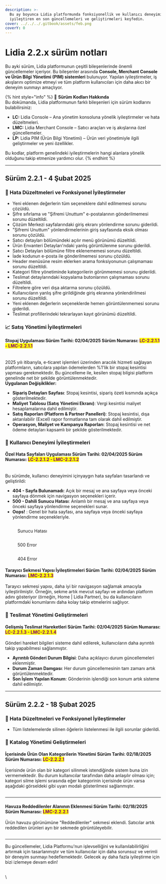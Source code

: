 ```yaml
---
description: >-
  Bu ay boyunca Lidia platformunda fonksiyonellik ve kullanıcı deneyimini
  iyileştiren en son güncellemeleri ve geliştirmeleri keşfedin.
cover: ../../../.gitbook/assets/feb.png
coverY: 0
---
```


# Lidia 2.2.x sürüm notları

Bu ayki sürüm, Lidia platformunun çeşitli bileşenlerinde önemli güncellemeler içeriyor. Bu bileşenler arasında **Console, Merchant Console ve Ürün Bilgi Yönetimi (PIM) sistemleri** bulunuyor. Yapılan iyileştirmeler, iş akışlarını optimize etmeyi ve tüm platform kullanıcıları için daha akıcı bir deneyim sunmayı amaçlıyor.

{% hint style="info" %}
🔎 **Sürüm Kodları Hakkında**\
Bu dokümanda, Lidia platformunun farklı bileşenleri için sürüm kodlarını bulabilirsiniz:

* **LC:** Lidia Console – Ana yönetim konsoluna yönelik iyileştirmeler ve hata düzeltmeleri.
* **LMC:** Lidia Merchant Console – Satıcı araçları ve iş akışlarına özel güncellemeler.
* **LP:** Lidia PIM (Ürün Bilgi Yönetimi) – Ürün veri yönetimiyle ilgili geliştirmeler ve yeni özellikler.

Bu kodlar, platform genelindeki iyileştirmelerin hangi alanlara yönelik olduğunu takip etmenize yardımcı olur.
{% endhint %}

***

## **Sürüm 2.2.1 - 4 Şubat 2025**

### 🚀 **Hata Düzeltmeleri ve Fonksiyonel İyileştirmeler**

* Yeni eklenen değerlerin tüm seçeneklere dahil edilmemesi sorunu çözüldü.
* Şifre sıfırlama ve "Şifremi Unuttum" e-postalarının gönderilmemesi sorunu düzeltildi.
* Çözüm Merkezi sayfalarındaki giriş ekranı yönlendirme sorunu giderildi.
* "Şifremi Unuttum" yönlendirmelerinin giriş sayfasında eksik olması sorunu çözüldü.
* Satıcı detayları bölümündeki açılır menü görünümü düzeltildi.
* Ürün Envanteri Detayları'ndaki yanlış görüntülenme sorunu giderildi.
* Satıcı Detayları bölümüne filtre eklenememesi sorunu düzeltildi.
* İade kodunun e-posta ile gönderilmemesi sorunu çözüldü.
* Header menüsüne resim eklerken arama fonksiyonunun çalışmaması sorunu düzeltildi.
* Kategori filtre yönetiminde kategorilerin görünmemesi sorunu giderildi.
* Teslimat detaylarındaki kopyalama butonlarının çalışmaması sorunu düzeltildi.
* Filtrelere göre veri dışa aktarma sorunu çözüldü.
* Kullanıcıların yanlış şifre girildiğinde giriş ekranına yönlendirilmesi sorunu düzeltildi.
* Yeni eklenen değerlerin seçeneklerde hemen görüntülenmemesi sorunu giderildi.
* Teslimat profillerindeki tekrarlayan kayıt görünümü düzeltildi.

### 📈 **Satış Yönetimi İyileştirmeleri**

#### **Stopaj Uygulaması** Sürüm Tarihi: 02/04/2025 Sürüm Numarası: <mark style="color:purple;">LC-2.2.1.1 - LMC-2.2.1.1</mark>

\
2025 yılı itibarıyla, e-ticaret işlemleri üzerinden aracılık hizmeti sağlayan platformların, satıcılara yapılan ödemelerden %1'lik bir stopaj kesintisi yapması gerekmektedir. Bu güncelleme ile, kesilen stopaj bilgisi platform genelinde net bir şekilde görüntülenmektedir.\
**Uygulanan Değişiklikler:**

* **Sipariş Detayları Sayfası**: Stopaj kesintisi, sipariş özeti kısmında açıkça gösterilmektedir.
* **Maliyet Tablosu (Satış Yönetimi Ekranı)**: Vergi kesintisi maliyet hesaplamalarına dahil edilmiştir.
* **Satış Raporları (Platform & Partner Panelleri)**: Stopaj kesintisi, dışa aktarılabilir (Excel) rapor formatlarına tam olarak dahil edilmiştir.
* **Operasyon, Maliyet ve Kampanya Raporları**: Stopaj kesintisi ve net ödeme detayları kapsamlı bir şekilde gösterilmektedir.

### 🌟 **Kullanıcı Deneyimi İyileştirmeleri**

#### **Özel Hata Sayfaları Uygulaması** Sürüm Tarihi: 02/04/2025 Sürüm Numarası: <mark style="color:purple;">LC-2.2.1.2 - LMC-2.2.1.2</mark>

\
Bu sürümde, kullanıcı deneyimini içinyaygın hata sayfaları tasarlandı ve geliştirildi:

* **404 - Sayfa Bulunamadı**: Açık bir mesaj ve ana sayfaya veya önceki sayfaya dönmek için navigasyon seçenekleri içerir.
* **500 - Dahili Sunucu Hatası**: Anlamlı bir mesaj ve ana sayfaya veya önceki sayfaya yönlendirme seçenekleri sunar.
* **Oops!** : Genel bir hata sayfası, ana sayfaya veya önceki sayfaya yönlendirme seçenekleriyle.

<div><figure><img src="../../../.gitbook/assets/Master (6).png" alt=""><figcaption><p>Sunucu Hatası</p></figcaption></figure> <figure><img src="../../../.gitbook/assets/Master (5).png" alt=""><figcaption><p>500 Error</p></figcaption></figure> <figure><img src="../../../.gitbook/assets/Master (4).png" alt=""><figcaption><p>404 Error</p></figcaption></figure></div>

#### **Tarayıcı Sekmesi Yapısı İyileştirmeleri** Sürüm Tarihi: 02/04/2025 Sürüm Numarası: <mark style="color:purple;">LMC-2.2.1.3</mark>

Tarayıcı sekmesi yapısı, daha iyi bir navigasyon sağlamak amacıyla iyileştirilmiştir. Örneğin, sekme artık mevcut sayfayı ve ardından platform adını gösteriyor (örneğin, Home | Lidia Partner), bu da kullanıcıların platformdaki konumlarını daha kolay takip etmelerini sağlıyor.

### 🚚 **Teslimat Yönetimi Geliştirmeleri**

#### Gelişmiş Teslimat Hareketleri Sürüm Tarihi: 02/04/2025 Sürüm Numarası: <mark style="color:purple;">LC-2.2.1.3 - LMC-2.2.1.4</mark>

Gönderi hareket bilgileri sisteme dahil edilerek, kullanıcıların daha ayrıntılı takip yapabilmesi sağlanmıştır.

* **Ayrıntılı Gönderi Durum Bilgisi**: Daha açıklayıcı durum güncellemeleri eklenmiştir.
* **Durum Zaman Damgası**: Her durum güncellemesinin tam zamanı artık görüntülenmektedir.
* **Son İşlem Yapılan Konum**: Gönderinin işlendiği son konum artık sisteme dahil edilmiştir.

***

## **Sürüm 2.2.2 - 18 Şubat 2025**

### 🚀 **Hata Düzeltmeleri ve Fonksiyonel İyileştirmeler**

* Tüm listelemelerde silinen öğelerin listelenmesi ile ilgili sorunlar giderildi.

### 📁 Katalog Yönetimi Geliştirmeleri

#### **İçerisinde Ürün Olan Kategorilerin Yönetimi** Sürüm Tarihi: 02/18/2025 Sürüm Numarası: <mark style="color:purple;">LC-2.2.2.1</mark>

İçerisinde ürün olan bir kategori silinmek istendiğinde sistem buna izin vermemektedir. Bu durum kullanıcılar tarafından daha anlaşılır olması için; kategori silme işlemi sırasında eğer kategorinin içerisinde ürün varsa aşağıdaki görseldeki gibi uyarı modalı gösterilmesi sağlanmıştır.

<figure><img src="../../../.gitbook/assets/console.nevade.com_metadata_categories.png" alt=""><figcaption></figcaption></figure>

***

#### **Havuza Reddedilenler Alanının Eklenmesi** Sürüm Tarihi: 02/18/2025 Sürüm Numarası: <mark style="color:purple;">LMC-2.2.2.1</mark>

Ürün havuzu görünümüne "Reddedilenler" sekmesi eklendi. Satıcılar artık reddedilen ürünleri ayrı bir sekmede görüntüleyebilir.&#x20;



<figure><img src="../../../.gitbook/assets/partner.nevade.com_metadata_datapoolitems_5966.png" alt=""><figcaption></figcaption></figure>

***

Bu güncellemeler, Lidia Platformu'nun işlevselliğini ve kullanılabilirliğini artırmak için tasarlanmıştır ve tüm kullanıcılar için daha sorunsuz ve verimli bir deneyim sunmayı hedeflemektedir. Gelecek ay daha fazla iyileştirme için bizi izlemeye devam edin!



\
\
